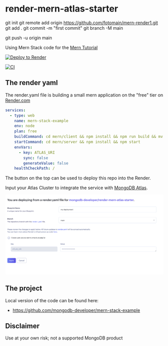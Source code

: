 # render-mern-atlas-starter

git init
git remote add origin https://github.com/fotomain/mern-render1.git
git add .
git commit -m "first commit"
git branch -M main

git push -u origin main

Using Mern Stack code for the [Mern Tutorial](https://www.mongodb.com/languages/mern-stack-tutorial)

[![Deploy to Render](https://render.com/images/deploy-to-render-button.svg)](https://render.com/deploy?repo=https://github.com/mongodb-developer/render-mern-atlas-starter)

[![CI](https://github.com/mongodb-developer/mern-stack-example/actions/workflows/main.yaml/badge.svg)](https://github.com/mongodb-developer/mern-stack-example/actions/workflows/main.yaml)

## The render yaml

The render.yaml file is building a small mern application on the "free" tier on [Render.com](https://render.com)

```yaml
services:
  - type: web
    name: mern-stack-example
    env: node
    plan: free
    buildCommand: cd mern/client && npm install && npm run build && mv dist ../server/public
    startCommand: cd mern/server && npm install && npm start
    envVars:
      - key: ATLAS_URI
        sync: false
        generateValue: false
    healthCheckPath: /
```

The button on the top can be used to deploy this repo into the Render.

Input your Atlas Cluster to integrate the service with [MongoDB Atlas](https://www.mongodb.com/docs/atlas/getting-started/).

![render-deploy](render-deploy.png)

## The project

Local version of the code can be found here:
- https://github.com/mongodb-developer/mern-stack-example


## Disclaimer

Use at your own risk; not a supported MongoDB product
